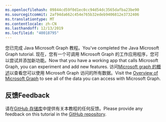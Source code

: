 ```yaml
---
ms.openlocfilehash: 09844cd59f0d1ec0cc94d54dc3565dafba23be90
ms.sourcegitcommit: 2af94da662c454e765b32edeb9406812e3732406
ms.translationtype: MT
ms.contentlocale: zh-CN
ms.lasthandoff: 12/13/2019
ms.locfileid: "40018795"
---
```

<!-- markdownlint-disable MD002 MD041 -->

<span data-ttu-id="80e74-101">您已完成 Java Microsoft Graph 教程。</span><span class="sxs-lookup"><span data-stu-id="80e74-101">You've completed the Java Microsoft Graph tutorial.</span></span> <span data-ttu-id="80e74-102">现在，您有一个可调用 Microsoft Graph 的工作应用程序，您可以尝试并添加新功能。</span><span class="sxs-lookup"><span data-stu-id="80e74-102">Now that you have a working app that calls Microsoft Graph, you can experiment and add new features.</span></span> <span data-ttu-id="80e74-103">访问[Microsoft graph 的概述](/graph/overview)以查看您可以使用 Microsoft Graph 访问的所有数据。</span><span class="sxs-lookup"><span data-stu-id="80e74-103">Visit the [Overview of Microsoft Graph](/graph/overview) to see all of the data you can access with Microsoft Graph.</span></span>

## <a name="feedback"></a><span data-ttu-id="80e74-104">反馈</span><span class="sxs-lookup"><span data-stu-id="80e74-104">Feedback</span></span>

<span data-ttu-id="80e74-105">请在[GitHub 存储库](https://github.com/microsoftgraph/msgraph-training-java)中提供有关本教程的任何反馈。</span><span class="sxs-lookup"><span data-stu-id="80e74-105">Please provide any feedback on this tutorial in the [GitHub repository](https://github.com/microsoftgraph/msgraph-training-java).</span></span>
